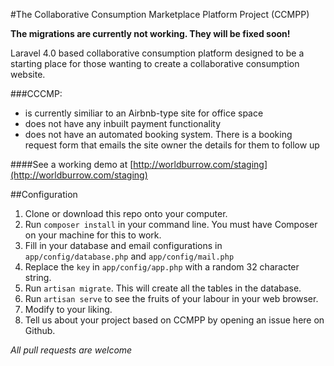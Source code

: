 #The Collaborative Consumption Marketplace Platform  Project (CCMPP)

**The migrations are currently not working. They will be fixed soon!**

Laravel 4.0 based collaborative consumption platform designed to be a starting place for those wanting to create a collaborative consumption website.

###CCCMP:
- is currently similiar to an Airbnb-type site for office space
- does not have any inbuilt payment functionality
- does not have an automated booking system. There is a booking request form that emails the site owner the details for them to follow up


####See a working demo at [http://worldburrow.com/staging](http://worldburrow.com/staging)

##Configuration
1. Clone or download this repo onto your computer.
2. Run ```composer install``` in your command line. You must have Composer on your machine for this to work.
3. Fill in your database and email configurations in ```app/config/database.php``` and ```app/config/mail.php```
4. Replace the ``key`` in ```app/config/app.php``` with a random 32 character string.
5. Run ``artisan migrate``. This will create all the tables in the database.
6. Run ``artisan serve`` to see the fruits of your labour in your web browser.
7. Modify to your liking.
8. Tell us about your project based on CCMPP by opening an issue here on Github.

*All pull requests are welcome*
